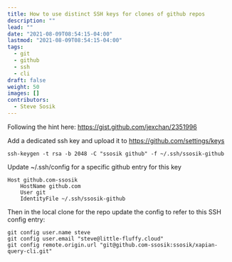 ```yaml
---
title: How to use distinct SSH keys for clones of github repos
description: ""
lead: ""
date: "2021-08-09T08:54:15-04:00"
lastmod: "2021-08-09T08:54:15-04:00"
tags:
  - git
  - github
  - ssh
  - cli
draft: false
weight: 50
images: []
contributors:
  - Steve Sosik
---
```


Following the hint here:
https://gist.github.com/jexchan/2351996

Add a dedicated ssh key and upload it to https://github.com/settings/keys
```
ssh-keygen -t rsa -b 2048 -C "ssosik github" -f ~/.ssh/ssosik-github
```

Update ~/.ssh/config for a specific github entry for this key
```
Host github.com-ssosik
	HostName github.com
	User git
	IdentityFile ~/.ssh/ssosik-github
```

Then in the local clone for the repo update the config to refer to this SSH
config entry:
```
git config user.name steve
git config user.email "steve@little-fluffy.cloud"
git config remote.origin.url "git@github.com-ssosik:ssosik/xapian-query-cli.git"
```

